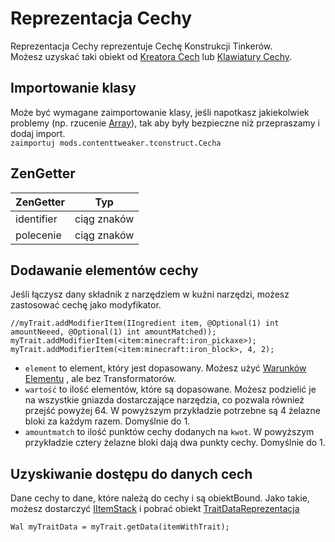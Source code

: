 # Reprezentacja Cechy

Reprezentacja Cechy reprezentuje Cechę Konstrukcji Tinkerów.  
Możesz uzyskać taki obiekt od [Kreatora Cech](/Mods/ContentTweaker/Tinkers_Construct/TraitBuilder/) lub [Klawiatury Cechy](/Mods/ContentTweaker/Tinkers_Construct/Brackets/Bracket_Trait/).

## Importowanie klasy

Może być wymagane zaimportowanie klasy, jeśli napotkasz jakiekolwiek problemy (np. rzucenie [Array](/AdvancedFunctions/Arrays_and_Loops/)), tak aby były bezpieczne niż przepraszamy i dodaj import.  
`zaimportuj mods.contenttweaker.tconstruct.Cecha`

## ZenGetter

| ZenGetter  | Typ         |
| ---------- | ----------- |
| identifier | ciąg znaków |
| polecenie  | ciąg znaków |

## Dodawanie elementów cechy

Jeśli łączysz dany składnik z narzędziem w kuźni narzędzi, możesz zastosować cechę jako modyfikator.

```zenscript
//myTrait.addModifierItem(IIngredient item, @Optional(1) int amountNeeed, @Optional(1) int amountMatched));
myTrait.addModifierItem(<item:minecraft:iron_pickaxe>);
myTrait.addModifierItem(<item:minecraft:iron_block>, 4, 2);
```

- `element` to element, który jest dopasowany. Możesz użyć [Warunków Elementu](/Vanilla/Items/Item_Conditions/) , ale bez Transformatorów. 
- `wartość` to ilość elementów, które są dopasowane. Możesz podzielić je na wszystkie gniazda dostarczające narzędzia, co pozwala również przejść powyżej 64. W powyższym przykładzie potrzebne są 4 żelazne bloki za każdym razem. Domyślnie do 1.
- `amountmatch` to ilość punktów cechy dodanych na `kwot`. W powyższym przykładzie cztery żelazne bloki dają dwa punkty cechy. Domyślnie do 1.

## Uzyskiwanie dostępu do danych cech

Dane cechy to dane, które należą do cechy i są obiektBound. Jako takie, możesz dostarczyć [IItemStack](/Vanilla/Items/IItemStack/) i pobrać obiekt [TraitDataReprezentacja](/Mods/ContentTweaker/Tinkers_Construct/TraitDataRepresentation/)

    Wal myTraitData = myTrait.getData(itemWithTrait);
